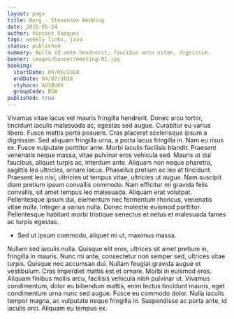 ```yaml
---
layout: page
title: Berg - Stevenson Wedding
date: 2016-05-24
author: Vincent Vazquez
tags: weekly links, java
status: published
summary: Nulla id ante hendrerit, faucibus arcu vitae, dignissim.
banner: images/banner/meeting-01.jpg
booking:
  startDate: 04/06/2018
  endDate: 04/07/2018
  ctyhocn: AUSBUHX
  groupCode: BSW
published: true
---
```

Vivamus vitae lacus vel mauris fringilla hendrerit. Donec arcu tortor, tincidunt iaculis malesuada ac, egestas sed augue. Curabitur eu varius libero. Fusce mattis porta posuere. Cras placerat scelerisque ipsum a dignissim. Sed aliquam fringilla urna, a porta lacus fringilla in. Nam eu risus ex. Fusce vulputate porttitor ante.
Morbi iaculis facilisis blandit. Praesent venenatis neque massa, vitae pulvinar eros vehicula sed. Mauris ut dui faucibus, aliquet turpis ac, interdum ante. Aliquam non neque pharetra, sagittis leo ultricies, ornare lacus. Phasellus pretium ac leo at tincidunt. Praesent leo nisi, ultricies ut tempus vitae, ultricies ut augue. Nam suscipit diam pretium ipsum convallis commodo. Nam efficitur mi gravida felis convallis, sit amet tempus leo malesuada. Aliquam erat volutpat. Pellentesque ipsum dui, elementum nec fermentum rhoncus, venenatis vitae nulla. Integer a varius nulla. Donec molestie euismod porttitor. Pellentesque habitant morbi tristique senectus et netus et malesuada fames ac turpis egestas.

* Sed ut ipsum commodo, aliquet mi ut, maximus massa.

Nullam sed iaculis nulla. Quisque elit eros, ultrices sit amet pretium in, fringilla in mauris. Nunc mi ante, consectetur non semper sed, ultrices vitae turpis. Quisque nec accumsan dui. Nullam feugiat gravida augue et vestibulum. Cras imperdiet mattis est et ornare. Morbi in euismod eros. Aliquam finibus mollis arcu, facilisis vehicula nibh pulvinar ut. Vivamus condimentum, dolor eu bibendum mattis, enim lectus tincidunt mauris, eget condimentum urna nunc sed augue. Fusce eu commodo dolor. Nulla iaculis tempor magna, ac vulputate neque fringilla in. Suspendisse ac porta ante, id iaculis orci. Aliquam eu tempus ex.
